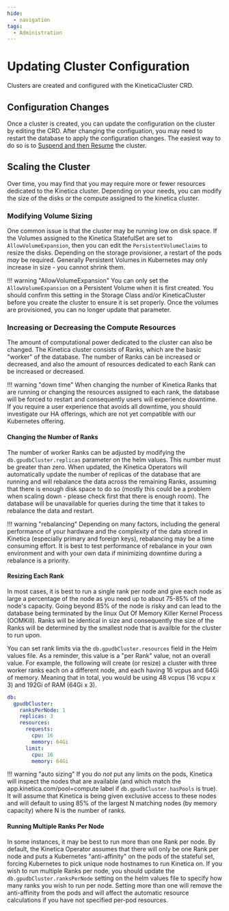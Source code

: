```yaml
---
hide:
  - navigation
tags:
  - Administration
---
```


# Updating Cluster Configuration

Clusters are created and configured with the KineticaCluster CRD.

## Configuration Changes

Once a cluster is created, you can update the configuration on the cluster
by editing the CRD.  After changing the configuation, you may need to
restart the database to apply the configuration changes.  The easiest way
to do so is to [Suspend and then Resume](../Operations/suspend_resume.md)
the cluster.

## Scaling the Cluster

Over time, you may find that you may require more or fewer resources dedicated
to the Kinetica cluster.  Depending on your needs, you can modify the size
of the disks or the compute assigned to the kinetica cluster.

### Modifying Volume Sizing

One common issue is that the cluster may be running low on disk space.  If
the Volumes assigned to the Kinetica StatefulSet are set to `AllowVolumeExpansion`,
then you can edit the `PersistentVolumeClaims` to resize the disks.  Depending
on the storage provisioner, a restart of the pods *may* be required.  Generally
Persistent Volumes in Kubernetes may only increase in size - you cannot shrink
them.

!!! warning "AllowVolumeExpansion"
    You can only set the `AllowVolumeExpansion` on a Persistent Volume when it is
    first created.  You should confirm this setting in the Storage Class and/or
    KineticaCluster before you create the cluster to ensure it is set properly.
    Once the volumes are provisioned, you can no longer update that parameter.

### Increasing or Decreasing the Compute Resources

The amount of computational power dedicated to the cluster can also be changed.
The Kinetica cluster consists of Ranks, which are the basic "worker" of the database.
The number of Ranks can be increased or decreased, and also the amount of resources
dedicated to each Rank can be increased or decreased.

!!! warning "down time"
    When changing the number of Kinetica Ranks that are running or changing the
    resources assigned to each rank, the database will be forced to restart and
    consequently users will experience downtime.  If you require a user experience
    that avoids all downtime, you should investigate our HA offerings, which are not
    yet compatible with our Kubernetes offering.

#### Changing the Number of Ranks

The number of worker Ranks can be adjusted by modifying the `db.gpudbCluster.replicas`
parameter on the helm values.  This number must be greater than zero.  When updated,
the Kinetica Operators will automatically update the number of replicas of the
database that are running and will rebalance the data across the remaining Ranks,
assuming that there is enough disk space to do so (mostly this could be a problem
when scaling down - please check first that there is enough room).  The database
will be unavailable for queries during the time that it takes to rebalance the data
and restart.

!!! warning "rebalancing"
    Depending on many factors, including the general performance of your hardware
    and the complexity of the data stored in Kinetica (especially primary and
    foreign keys), rebalancing may be a time consuming effort.  It is best to
    test performance of rebalance in your own environment and with your own data
    if minimizing downtime during a rebalance is a priority.

#### Resizing Each Rank

In most cases, it is best to run a single rank per node and give each node as large a
percentage of the node as you need up to about 75-85% of the node's capacity.  Going
beyond 85% of the node is risky and can lead to the database being terminated by the
linux Out Of Memory Killer Kernel Process (OOMKill).  Ranks will be identical in
size and consequently the size of the Ranks will be determined by the smallest node
that is availble for the cluster to run upon.

You can set rank limits via the `db.gpudbCluster.resources` field in the Helm values
file.  As a reminder, this value is a "per Rank" value, not an overall value.  For
example, the following will create (or resize) a cluster with three worker ranks
each on a different node, and each having 16 vcpus and 64Gi of memory.  Meaning that
in total, you would be using 48 vcpus (16 vcpu x 3) and 192Gi of RAM (64Gi x 3).

``` yaml
db:
  gpudbCluster:
    ranksPerNode: 1
    replicas: 3
    resources:
      requests:
        cpu: 16
        memory: 64Gi
      limit:
        cpu: 16
        memory: 64Gi
```

!!! warning "auto sizing"
    If you do *not* put any limits on the pods, Kinetica will inspect the nodes
    that are available (and which match the app.kinetica.com/pool=compute label
    if `db.gpudbCluster.hasPools` is true).  It will assume that Kinetica is being
    given exclusive access to these nodes and will default to using 85% of the
    largest N matching nodes (by memory capacity) where N is the number of ranks.

#### Running Multiple Ranks Per Node

In some instances, it may be best to run more than one Rank per node.  By default,
the Kinetica Operator assumes that there will only be one Rank per node and puts
a Kubernetes "anti-affinity" on the pods of the stateful set, forcing Kubernetes
to pick unique node hostnames to run Kinetica on.  If you wish to run multiple
Ranks per node, you should update the `db.gpudbCluster.ranksPerNode` setting on the
helm values file to specify how many ranks you wish to run per node.  Setting more
than one will remove the anti-affinity from the pods and will affect the automatic
resource calculations if you have not specified per-pod resources.